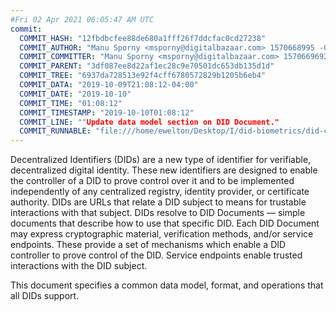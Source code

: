 ```yaml
---
#Fri 02 Apr 2021 06:05:47 AM UTC
commit:
  COMMIT_HASH: "12fbdbcfee88de680a1fff26f7ddcfac0cd27238"
  COMMIT_AUTHOR: "Manu Sporny <msporny@digitalbazaar.com> 1570668995 -0400"
  COMMIT_COMMITTER: "Manu Sporny <msporny@digitalbazaar.com> 1570669692 -0400"
  COMMIT_PARENT: "3df087ee8d22af1ec28c9e70501dc653db135d1d"
  COMMIT_TREE: "6937da728513e92f4cff6780572829b1205b6eb4"
  COMMIT_DATA: "2019-10-09T21:08:12-04:00"
  COMMIT_DATE: "2019-10-10"
  COMMIT_TIME: "01:08:12"
  COMMIT_TIMESTAMP: "2019-10-10T01:08:12"
  COMMIT_LINE: ""Update data model section on DID Document."
  COMMIT_RUNNABLE: "file:///home/ewelton/Desktop/I/did-biometrics/did-core-dataset/analysis/gitinfo/12fbdbcfee88de680a1fff26f7ddcfac0cd27238/snapshot/index.html"
---
```


<section id="abstract">
<p>
Decentralized Identifiers (DIDs) are a new type of identifier for
verifiable, decentralized digital identity. These new identifiers
are designed to enable the controller of a DID to prove control over
it and to be implemented independently of any centralized registry,
identity provider, or certificate authority. DIDs are URLs that relate
a <a>DID subject</a> to means for trustable interactions with that subject.
DIDs resolve to DID Documents — simple documents that describe how to
use that specific DID. Each DID Document may express cryptographic
material, verification methods, and/or service endpoints. These provide
a set of mechanisms which enable a <a>DID controller</a> to prove control of the
DID. Service endpoints enable trusted interactions with the <a>DID subject</a>.
    </p>
<p>
This document specifies a common data model, format, and operations that
all DIDs support.
    </p>
</section>
